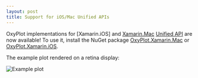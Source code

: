 ```yaml
---
layout: post
title: Support for iOS/Mac Unified APIs
---
```


OxyPlot implementations for [Xamarin.iOS] and [Xamarin.Mac] [Unified API] are now available! 
To use it, install the NuGet package [OxyPlot.Xamarin.Mac] or [OxyPlot.Xamarin.iOS].

The example plot rendered on a retina display:

![Example plot]

[Example plot]: /public/images/normal-distributions-mac.png
[Xamarin.Mac]: https://xamarin.com/platform
[Unified API]: https://developer.xamarin.com/guides/cross-platform/macios/unified/
[OxyPlot.Xamarin.iOS]: https://www.nuget.org/packages/OxyPlot.XamarinIOS
[OxyPlot.Xamarin.Mac]: https://www.nuget.org/packages/OxyPlot.Xamarin.Mac